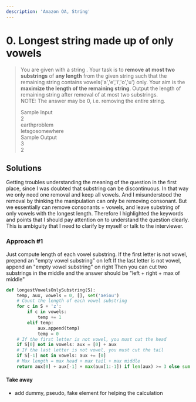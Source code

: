 ```yaml
---
description: 'Amazon OA, String'
---
```


# 0. Longest string made up of only vowels

> You are given with a string . Your task is to **remove** **at** **most two** **substrings** of **any length** from the given string such that the remaining string contains vowels\('a','e','i','o','u'\) only. Your aim is the **maximize the length of the remaining string**. Output the length of remaining string after removal of at most two substrings.  
> NOTE: The answer may be 0, i.e. removing the entire string.
>
> Sample Input  
> 2  
> earthproblem  
> letsgosomewhere  
> Sample Output  
> 3  
> 2

## Solutions

Getting troubles understanding the meaning of the question in the first place, since I was doubted that substring can be discontinuous. In that way we only need one removal and keep all vowels. And I misunderstood the removal by thinking the manipulation can only be removing consonant. But we essentially can remove consonants + vowels, and leave substring of only vowels with the longest length. Therefore I highlighted the keywords and points that I should pay attention on to understand the question clearly. This is ambiguity that I need to clarify by myself or talk to the interviewer.

### Approach \#1

Just compute length of each vowel substring. If the first letter is not vowel, prepend an "empty vowel substring" on left If the last letter is not vowel, append an "empty vowel substring" on right Then you can cut two substrings in the middle and the answer should be "left + right + max of middle"

```python
def longestVowelsOnlySubstring(S):
    temp, aux, vowels = 0, [], set('aeiou')
    # Count the length of each vowel substring
    for c in S + 'z':
        if c in vowels:
            temp += 1
        elif temp:
            aux.append(temp)
            temp = 0
    # If the first letter is not vowel, you must cut the head
    if S[0] not in vowels: aux = [0] + aux
    # If the last letter is not vowel, you must cut the tail
    if S[-1] not in vowels: aux += [0]
    # Max length = max head + max tail + max middle
    return aux[0] + aux[-1] + max(aux[1:-1]) if len(aux) >= 3 else sum(aux)
```

#### Take away

* add dummy, pseudo, fake element for helping the calculation

